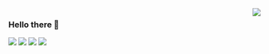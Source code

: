 <!--
### Hi there 👋

- 🔭 I’m currently working on Object Detection API and Low-Light Image Enhancement
- 🤔 I’m looking for someone to collaborate in any computer vision related projects
- 📫 How to reach me: vovantu.hust@gmail.com



I'm always interested in meeting new people, so feel free to reach out to me using the links below.

<p align="center">
  <a href="mailto:vovantu.hust@gmail.com"><img src="https://image.flaticon.com/icons/svg/725/725643.svg" height="20" width="20" /></a>
  <a href="https://linkedin.com/in/tuvv"><img src="https://cdn.jsdelivr.net/npm/simple-icons@3.0.1/icons/linkedin.svg" height="20"     width="20" /></a>
</p>

<p align="left">
  <img src="https://github-readme-stats.vercel.app/api?username=tuvovan&show_icons=true" alt="tuvovan" /> 

</p>
<p align="left"> </p>
-->

<a href="#">
<img align="right" src="https://github-readme-stats.vercel.app/api?username=tuvovan&show_icons=true alt="tuvovan"&title_color=ffd700&icon_color=ffd700 /> 
</a>

### Hello there 👋


![](https://img.shields.io/badge/-Python-333?style=flat-square&logo=Python&logoColor=fff)
![](https://img.shields.io/badge/-C/C++-c14438?style=flat-square&logo=C&logoColor=fff)
![](https://img.shields.io/badge/-Keras-e34f26?style=flat-square&logo=Keras&logoColor=fff)
![](https://img.shields.io/badge/-TensorFlow-e5cd0c?style=flat-square&logo=TensorFlow&logoColor=fff)
